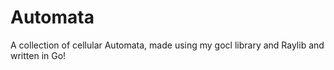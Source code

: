 # Automata
A collection of cellular Automata, made using my gocl library and Raylib and written in Go!
